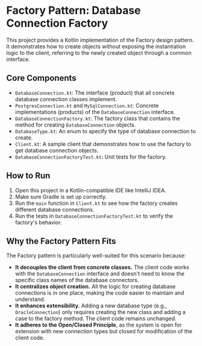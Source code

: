 # Factory Pattern: Database Connection Factory

This project provides a Kotlin implementation of the Factory design pattern. It demonstrates how to create objects without exposing the instantiation logic to the client, referring to the newly created object through a common interface.

## Core Components

- `DatabaseConnection.kt`: The interface (product) that all concrete database connection classes implement.
- `PostgresConnection.kt` and `MySqlConnection.kt`: Concrete implementations (products) of the `DatabaseConnection` interface.
- `DatabaseConnectionFactory.kt`: The factory class that contains the method for creating `DatabaseConnection` objects.
- `DatabaseType.kt`: An enum to specify the type of database connection to create.
- `Client.kt`: A sample client that demonstrates how to use the factory to get database connection objects.
- `DatabaseConnectionFactoryTest.kt`: Unit tests for the factory.

## How to Run

1. Open this project in a Kotlin-compatible IDE like IntelliJ IDEA.
2. Make sure Gradle is set up correctly.
3. Run the `main` function in `Client.kt` to see how the factory creates different database connections.
4. Run the tests in `DatabaseConnectionFactoryTest.kt` to verify the factory's behavior.

## Why the Factory Pattern Fits

The Factory pattern is particularly well-suited for this scenario because:

- **It decouples the client from concrete classes.** The client code works with the `DatabaseConnection` interface and doesn't need to know the specific class names of the database connectors.
- **It centralizes object creation.** All the logic for creating database connections is in one place, making the code easier to maintain and understand.
- **It enhances extensibility.** Adding a new database type (e.g., `OracleConnection`) only requires creating the new class and adding a case to the factory method. The client code remains unchanged.
- **It adheres to the Open/Closed Principle**, as the system is open for extension with new connection types but closed for modification of the client code. 